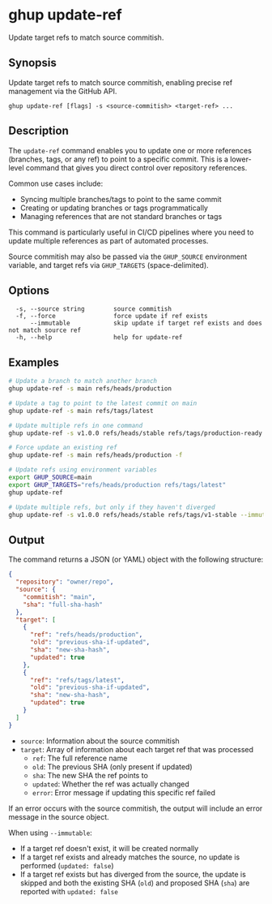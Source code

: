 # ghup update-ref

Update target refs to match source commitish.

## Synopsis

Update target refs to match source commitish, enabling precise ref management via the GitHub API.

```
ghup update-ref [flags] -s <source-commitish> <target-ref> ...
```

## Description

The `update-ref` command enables you to update one or more references (branches, tags, or any ref) to point to a specific commit. This is a lower-level command that gives you direct control over repository references.

Common use cases include:
- Syncing multiple branches/tags to point to the same commit
- Creating or updating branches or tags programmatically
- Managing references that are not standard branches or tags

This command is particularly useful in CI/CD pipelines where you need to update multiple references as part of automated processes.

Source commitish may also be passed via the `GHUP_SOURCE` environment variable, and target refs via `GHUP_TARGETS` (space-delimited).

## Options

```
  -s, --source string        source commitish
  -f, --force                force update if ref exists
      --immutable            skip update if target ref exists and does not match source ref
  -h, --help                 help for update-ref
```

## Examples

```bash
# Update a branch to match another branch
ghup update-ref -s main refs/heads/production

# Update a tag to point to the latest commit on main
ghup update-ref -s main refs/tags/latest

# Update multiple refs in one command
ghup update-ref -s v1.0.0 refs/heads/stable refs/tags/production-ready

# Force update an existing ref
ghup update-ref -s main refs/heads/production -f

# Update refs using environment variables
export GHUP_SOURCE=main
export GHUP_TARGETS="refs/heads/production refs/tags/latest"
ghup update-ref

# Update multiple refs, but only if they haven't diverged
ghup update-ref -s v1.0.0 refs/heads/stable refs/tags/v1-stable --immutable
```

## Output

The command returns a JSON (or YAML) object with the following structure:

```json
{
  "repository": "owner/repo",
  "source": {
    "commitish": "main",
    "sha": "full-sha-hash"
  },
  "target": [
    {
      "ref": "refs/heads/production",
      "old": "previous-sha-if-updated",
      "sha": "new-sha-hash",
      "updated": true
    },
    {
      "ref": "refs/tags/latest",
      "old": "previous-sha-if-updated",
      "sha": "new-sha-hash",
      "updated": true
    }
  ]
}
```

- `source`: Information about the source commitish
- `target`: Array of information about each target ref that was processed
  - `ref`: The full reference name
  - `old`: The previous SHA (only present if updated)
  - `sha`: The new SHA the ref points to
  - `updated`: Whether the ref was actually changed
  - `error`: Error message if updating this specific ref failed

If an error occurs with the source commitish, the output will include an error message in the source object.

When using `--immutable`:
- If a target ref doesn't exist, it will be created normally
- If a target ref exists and already matches the source, no update is performed (`updated: false`)
- If a target ref exists but has diverged from the source, the update is skipped and both the existing SHA (`old`) and proposed SHA (`sha`) are reported with `updated: false`
